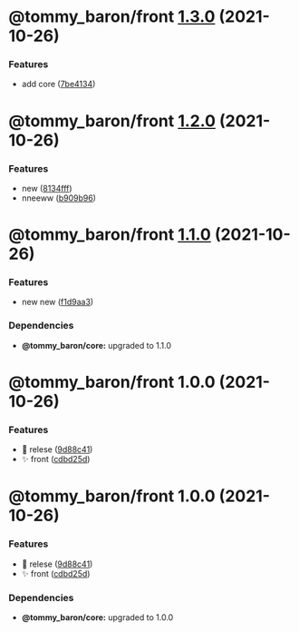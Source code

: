 # @tommy_baron/front [1.3.0](https://github.com/baronTommy/mono-mono/compare/@tommy_baron/front@1.2.0...@tommy_baron/front@1.3.0) (2021-10-26)


### Features

* add core ([7be4134](https://github.com/baronTommy/mono-mono/commit/7be4134c999fcadffe8c086c60b7df71afd16e39))

# @tommy_baron/front [1.2.0](https://github.com/baronTommy/mono-mono/compare/@tommy_baron/front@1.1.0...@tommy_baron/front@1.2.0) (2021-10-26)

### Features

- new ([8134fff](https://github.com/baronTommy/mono-mono/commit/8134fff0c82e6d32a13614ad1010902be7e38e28))
- nneeww ([b909b96](https://github.com/baronTommy/mono-mono/commit/b909b96fced11afeb6ce985e3ee8d6836e651fcf))

# @tommy_baron/front [1.1.0](https://github.com/baronTommy/mono-mono/compare/@tommy_baron/front@1.0.0...@tommy_baron/front@1.1.0) (2021-10-26)

### Features

- new new ([f1d9aa3](https://github.com/baronTommy/mono-mono/commit/f1d9aa3be86953cda65cbc55fa10e76c61505c1e))

### Dependencies

- **@tommy_baron/core:** upgraded to 1.1.0

# @tommy_baron/front 1.0.0 (2021-10-26)

### Features

- :art: relese ([9d88c41](https://github.com/baronTommy/mono-mono/commit/9d88c4122f37e360d2042e121db92409de3601c4))
- :sparkles: front ([cdbd25d](https://github.com/baronTommy/mono-mono/commit/cdbd25d250b2ed51a3c04f7af6eefd5e374abf2b))

# @tommy_baron/front 1.0.0 (2021-10-26)

### Features

- :art: relese ([9d88c41](https://github.com/baronTommy/mono-mono/commit/9d88c4122f37e360d2042e121db92409de3601c4))
- :sparkles: front ([cdbd25d](https://github.com/baronTommy/mono-mono/commit/cdbd25d250b2ed51a3c04f7af6eefd5e374abf2b))

### Dependencies

- **@tommy_baron/core:** upgraded to 1.0.0
